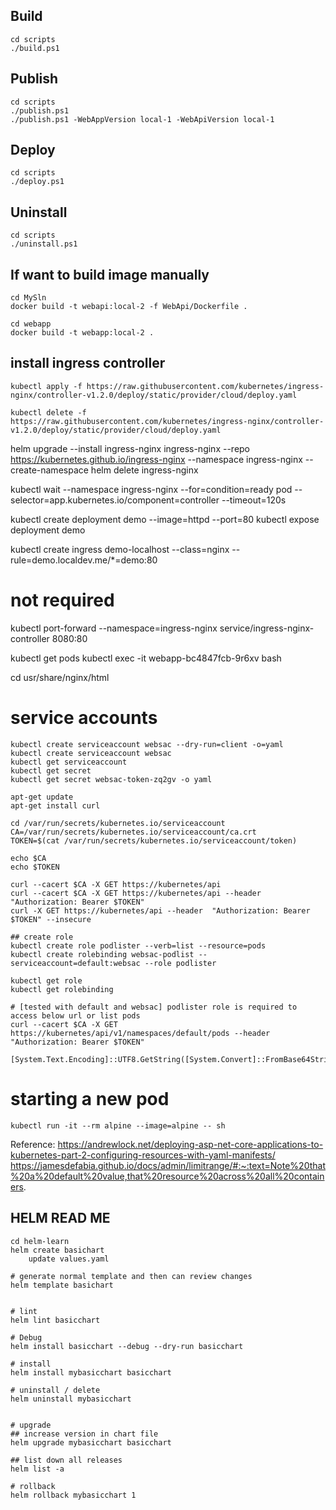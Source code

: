 
## Build
    cd scripts
    ./build.ps1

## Publish
    cd scripts
    ./publish.ps1
    ./publish.ps1 -WebAppVersion local-1 -WebApiVersion local-1

## Deploy
    cd scripts
    ./deploy.ps1

## Uninstall
    cd scripts
    ./uninstall.ps1

## If want to build image manually
    cd MySln
    docker build -t webapi:local-2 -f WebApi/Dockerfile .

    cd webapp
    docker build -t webapp:local-2 .


## install ingress controller
    kubectl apply -f https://raw.githubusercontent.com/kubernetes/ingress-nginx/controller-v1.2.0/deploy/static/provider/cloud/deploy.yaml

    kubectl delete -f https://raw.githubusercontent.com/kubernetes/ingress-nginx/controller-v1.2.0/deploy/static/provider/cloud/deploy.yaml


helm upgrade --install ingress-nginx ingress-nginx --repo https://kubernetes.github.io/ingress-nginx --namespace ingress-nginx --create-namespace
helm delete ingress-nginx


kubectl wait --namespace ingress-nginx --for=condition=ready pod --selector=app.kubernetes.io/component=controller --timeout=120s

kubectl create deployment demo --image=httpd --port=80
kubectl expose deployment demo

kubectl create ingress demo-localhost --class=nginx --rule=demo.localdev.me/*=demo:80

# not required
kubectl port-forward --namespace=ingress-nginx service/ingress-nginx-controller 8080:80


kubectl get pods
kubectl exec -it webapp-bc4847fcb-9r6xv bash

cd usr/share/nginx/html

# service accounts
    kubectl create serviceaccount websac --dry-run=client -o=yaml
    kubectl create serviceaccount websac
    kubectl get serviceaccount
    kubectl get secret
    kubectl get secret websac-token-zq2gv -o yaml

    apt-get update
    apt-get install curl

    cd /var/run/secrets/kubernetes.io/serviceaccount
    CA=/var/run/secrets/kubernetes.io/serviceaccount/ca.crt
    TOKEN=$(cat /var/run/secrets/kubernetes.io/serviceaccount/token)

    echo $CA
    echo $TOKEN

    curl --cacert $CA -X GET https://kubernetes/api
    curl --cacert $CA -X GET https://kubernetes/api --header  "Authorization: Bearer $TOKEN"
    curl -X GET https://kubernetes/api --header  "Authorization: Bearer $TOKEN" --insecure

    ## create role
    kubectl create role podlister --verb=list --resource=pods
    kubectl create rolebinding websac-podlist --serviceaccount=default:websac --role podlister

    kubectl get role
    kubectl get rolebinding

    # [tested with default and websac] podlister role is required to access below url or list pods
    curl --cacert $CA -X GET https://kubernetes/api/v1/namespaces/default/pods --header  "Authorization: Bearer $TOKEN"

    [System.Text.Encoding]::UTF8.GetString([System.Convert]::FromBase64String("")

# starting a new pod
    kubectl run -it --rm alpine --image=alpine -- sh

Reference:
https://andrewlock.net/deploying-asp-net-core-applications-to-kubernetes-part-2-configuring-resources-with-yaml-manifests/
https://jamesdefabia.github.io/docs/admin/limitrange/#:~:text=Note%20that%20a%20default%20value,that%20resource%20across%20all%20containers.





## HELM READ ME

    cd helm-learn
    helm create basichart
        update values.yaml

    # generate normal template and then can review changes
    helm template basichart


    # lint
    helm lint basicchart

    # Debug
    helm install basicchart --debug --dry-run basicchart

    # install
    helm install mybasicchart basicchart

    # uninstall / delete
    helm uninstall mybasicchart

    
    # upgrade
    ## increase version in chart file
    helm upgrade mybasicchart basicchart

    ## list down all releases
    helm list -a

    # rollback
    helm rollback mybasicchart 1